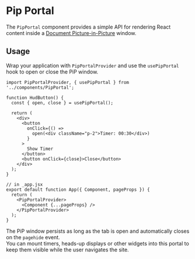 # Pip Portal

The `PipPortal` component provides a simple API for rendering React
content inside a [Document Picture-in-Picture](https://developer.mozilla.org/en-US/docs/Web/API/Document_Picture-in-Picture_API) window.

## Usage

Wrap your application with `PipPortalProvider` and use the `usePipPortal`
hook to open or close the PiP window.

```tsx
import PipPortalProvider, { usePipPortal } from '../components/PipPortal';

function HudButton() {
  const { open, close } = usePipPortal();

  return (
    <div>
      <button
        onClick={() =>
          open(<div className="p-2">Timer: 00:30</div>)
        }
      >
        Show Timer
      </button>
      <button onClick={close}>Close</button>
    </div>
  );
}

// in _app.jsx
export default function App({ Component, pageProps }) {
  return (
    <PipPortalProvider>
      <Component {...pageProps} />
    </PipPortalProvider>
  );
}
```

The PiP window persists as long as the tab is open and automatically
closes on the `pagehide` event.  
You can mount timers, heads-up displays or other widgets into this portal
to keep them visible while the user navigates the site.

